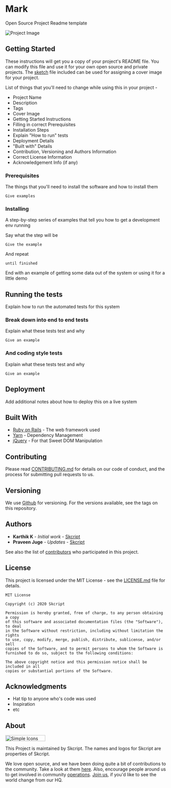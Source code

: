 # Mark

Open Source Project Readme template

![Project Image](project_image.png)

## Getting Started

These instructions will get you a copy of your project's README file. You can modify this file and use it for your own open source and private projects. The [sketch](Mark_sketch.sketch) file included can be used for assigning a cover image for your project.

List of things that you'll need to change while using this in your project -

- Project Name
- Description
- Tags
- Cover Image
- Getting Started Instructions
- Filling in correct Prerequisites
- Installation Steps
- Explain "How to run" tests
- Deployment Details
- "Built with" Details
- Contribution, Versioning and Authors Information
- Correct License Information
- Acknowledgement Info (if any)

### Prerequisites

The things that you'll need to install the software and how to install them

```
Give examples
```

### Installing

A step-by-step series of examples that tell you how to get a development env running

Say what the step will be

```
Give the example
```

And repeat

```
until finished
```

End with an example of getting some data out of the system or using it for a little demo

## Running the tests

Explain how to run the automated tests for this system

### Break down into end to end tests

Explain what these tests test and why

```
Give an example
```

### And coding style tests

Explain what these tests test and why

```
Give an example
```

## Deployment

Add additional notes about how to deploy this on a live system

## Built With

* [Ruby on Rails](http://rubyonrails.org) - The web framework used
* [Yarn](https://yarnpkg.com) - Dependency Management
* [jQuery](https://jquery.com) - For that Sweet DOM Manipulation

## Contributing

Please read [CONTRIBUTING.md](#) for details on our code of conduct, and the process for submitting pull requests to us.

## Versioning

We use [Github](http://github.com/) for versioning. For the versions available, see the tags on this repository. 

## Authors

* **Karthik K** - *Initial work* - [Skcript](https://skcript.com/)
* **Praveen Juge** - *Updates* - [Skcript](https://skcript.com/)

See also the list of [contributors](https://github.com/skcript/Mark/graphs/contributors) who participated in this project.

## License

This project is licensed under the MIT License - see the [LICENSE.md](LICENSE.md) file for details.

	MIT License

	Copyright (c) 2020 Skcript

	Permission is hereby granted, free of charge, to any person obtaining a copy
	of this software and associated documentation files (the "Software"), to deal
	in the Software without restriction, including without limitation the rights
	to use, copy, modify, merge, publish, distribute, sublicense, and/or sell
	copies of the Software, and to permit persons to whom the Software is
	furnished to do so, subject to the following conditions:

	The above copyright notice and this permission notice shall be included in all
	copies or substantial portions of the Software.

## Acknowledgments

* Hat tip to anyone who's code was used
* Inspiration
* etc

## About

<img src="https://www.skcript.com/images/brand/2020/skcript_black.png" alt="Simple Icons" width=125 height=19>

This Project is maintained by Skcript. The names and logos for
Skcript are properties of Skcript.

We love open source, and we have been doing quite a bit of contributions to the community. Take a look at them [here][skcriptoss]. Also, encourage people around us to get involved in community [operations][community]. [Join us][hiring], if you'd like to see the world change from our HQ.

[skcriptoss]: http://skcript.github.io/
[community]: http://discourse.skcript.com/
[hiring]: http://www.skcript.com/careers?utm_source=github
